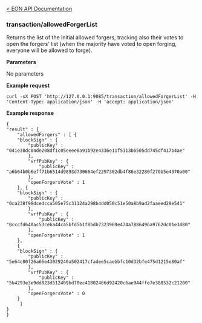 [&lt; EON API Documentation](/doc/api/index.md) 
### transaction/allowedForgerList

Returns the list of the initial allowed forgers, tracking also their votes to open the forgers' list (when the majority have voted to open forging, everyone will be allowed to forge).

**Parameters**

No parameters

**Example request**

    curl -sX POST 'http://127.0.0.1:9085/transaction/allowedForgerList' -H 'Content-Type: application/json' -H 'accept: application/json' 

**Example response**

    {
    "result" : {
        "allowedForgers" : [ {
        "blockSign" : {
            "publicKey" : "041e38dc04de208df1c05eeee8a91b92e4336e11f5113b6505dd745df417b4ae"
            },
            "vrfPubKey" : {
                "publicKey" : "a6b64b0b6eff71b6514d9893d730664ef2297302db4f86e32280f270b5e4370a00"
            },
            "openForgersVote" : 1
        }, {
        "blockSign" : {
            "publicKey" : "0ca238f98dcedcca505e75c31124a298b4dd050c51e50a8b9ad2faaeed29e541"
            },
            "vrfPubKey" : {
                "publicKey" : "0cccfd640ac53ceba44ca5bfd5b1f8bdb7323969e474a7886496a9762dc01e3d80"
            },
            "openForgersVote" : 1
        },
        {
        "blockSign" : {
            "publicKey" : "5e64c00f26a66e43029240a502417cfadee5caebbfc10d32bfe475d1215e80af"
            },
            "vrfPubKey" : {
                "publicKey" : "5b4293e3e9dd823d512409bd70ec41802466d92420c6ae944ffe7e388532c21200"
            },
            "openForgersVote" : 0
        }
         ]
    }
    }